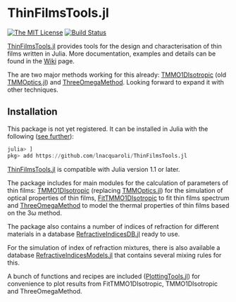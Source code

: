 # ThinFilmsTools.jl

[![The MIT License](https://img.shields.io/badge/license-MIT-orange.svg?style=flat-square)](http://opensource.org/licenses/MIT)
[![Build Status](https://travis-ci.com/lnacquaroli/ThinFilmsTools.jl.svg?branch=master)](https://travis-ci.com/lnacquaroli/ThinFilmsTools.jl)

[ThinFilmsTools.jl](https://github.com/lnacquaroli/ThinFilmsTools.jl/wiki/Home) provides tools for the design and characterisation of thin films written in Julia. More documentation, examples and details can be found in the [Wiki](https://github.com/lnacquaroli/ThinFilmsTools.jl/wiki/Home) page.

The are two major methods working for this already: [TMMO1DIsotropic](https://github.com/lnacquaroli/ThinFilmsTools.jl/wiki/TMMO1DIsotropic) (old [TMMOptics.jl](https://github.com/lnacquaroli/TMMOptics.jl)) and [ThreeOmegaMethod](https://github.com/lnacquaroli/ThinFilmsTools.jl/wiki/ThreeOmegaMethod). Looking forward to expand it with other techniques.

## Installation

This package is not yet registered. It can be installed in Julia with the following ([see further](https://docs.julialang.org/en/v1/stdlib/Pkg/index.html#Adding-unregistered-packages-1)):
```julia
julia> ]
pkg> add https://github.com/lnacquaroli/ThinFilmsTools.jl
```

[ThinFilmsTools.jl](https://github.com/lnacquaroli/ThinFilmsTools.jl/wiki/Home) is compatible with Julia version 1.1 or later.

The package includes for main modules for the calculation of parameters of thin films: [TMMO1DIsotropic](https://github.com/lnacquaroli/ThinFilmsTools.jl/wiki/TMMO1DIsotropic) (replacing [TMMOptics.jl](https://github.com/lnacquaroli/TMMOptics.jl)) for the simulation of optical properties of thin films, [FitTMMO1DIsotropic](https://github.com/lnacquaroli/ThinFilmsTools.jl/wiki/FitTMMO1DIsotropic) to fit thin films spectrum and [ThreeOmegaMethod](https://github.com/lnacquaroli/ThinFilmsTools.jl/wiki/ThreeOmegaMethod) to model the thermal properties of thin films based on the 3ω method.

The package also contains a number of indices of refraction for different materials in a database [RefractiveIndicesDB.jl](https://github.com/lnacquaroli/ThinFilmsTools.jl/wiki/RefractiveIndicesDB.jl) ready to use.

For the simulation of index of refraction mixtures, there is also available a database [RefractiveIndicesModels.jl](https://github.com/lnacquaroli/ThinFilmsTools.jl/wiki/RefractiveIndicesModels.jl) that contains several mixing rules for this.

A bunch of functions and recipes are included ([PlottingTools.jl](https://github.com/lnacquaroli/ThinFilmsTools.jl/wiki/PlottingTools.jl)) for convenience to plot results from FitTMMO1DIsotropic, TMMO1DIsotropic and ThreeOmegaMethod.
